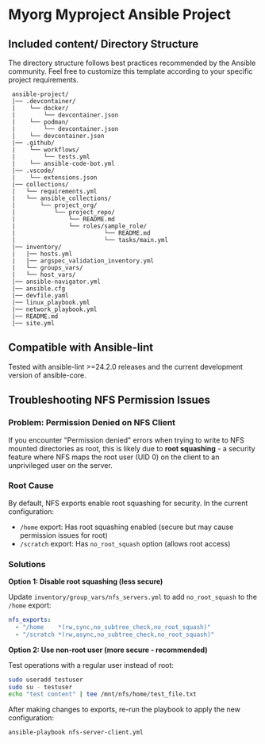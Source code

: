 # Myorg Myproject Ansible Project

## Included content/ Directory Structure

The directory structure follows best practices recommended by the Ansible
community. Feel free to customize this template according to your specific
project requirements.

```
 ansible-project/
 |── .devcontainer/
 |    └── docker/
 |        └── devcontainer.json
 |    └── podman/
 |        └── devcontainer.json
 |    └── devcontainer.json
 |── .github/
 |    └── workflows/
 |        └── tests.yml
 |    └── ansible-code-bot.yml
 |── .vscode/
 |    └── extensions.json
 |── collections/
 |   └── requirements.yml
 |   └── ansible_collections/
 |       └── project_org/
 |           └── project_repo/
 |               └── README.md
 |               └── roles/sample_role/
 |                         └── README.md
 |                         └── tasks/main.yml
 |── inventory/
 |   |── hosts.yml
 |   |── argspec_validation_inventory.yml
 |   └── groups_vars/
 |   └── host_vars/
 |── ansible-navigator.yml
 |── ansible.cfg
 |── devfile.yaml
 |── linux_playbook.yml
 |── network_playbook.yml
 |── README.md
 |── site.yml
```

## Compatible with Ansible-lint

Tested with ansible-lint >=24.2.0 releases and the current development version
of ansible-core.

## Troubleshooting NFS Permission Issues

### Problem: Permission Denied on NFS Client

If you encounter "Permission denied" errors when trying to write to NFS mounted directories as root, this is likely due to **root squashing** - a security feature where NFS maps the root user (UID 0) on the client to an unprivileged user on the server.

### Root Cause

By default, NFS exports enable root squashing for security. In the current configuration:
- `/home` export: Has root squashing enabled (secure but may cause permission issues for root)
- `/scratch` export: Has `no_root_squash` option (allows root access)

### Solutions

**Option 1: Disable root squashing (less secure)**

Update `inventory/group_vars/nfs_servers.yml` to add `no_root_squash` to the `/home` export:

```yaml
nfs_exports:
  - "/home    *(rw,sync,no_subtree_check,no_root_squash)"
  - "/scratch *(rw,async,no_subtree_check,no_root_squash)"
```

**Option 2: Use non-root user (more secure - recommended)**

Test operations with a regular user instead of root:

```bash
sudo useradd testuser
sudo su - testuser
echo "test content" | tee /mnt/nfs/home/test_file.txt
```

After making changes to exports, re-run the playbook to apply the new configuration:

```bash
ansible-playbook nfs-server-client.yml
```
